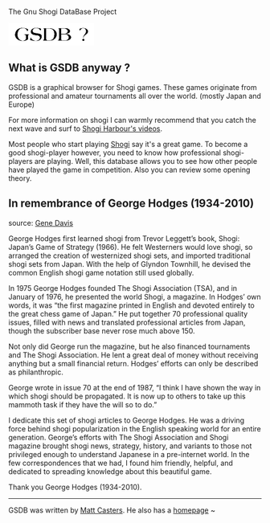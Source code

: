 The Gnu Shogi DataBase Project

![[GSDB ?]](pictures/about.jpg)

What is GSDB anyway ?
---------------------

GSDB is a graphical browser for Shogi games. These games originate from professional and amateur tournaments all over the world. (mostly Japan and Europe)

For more information on shogi I can warmly recommend that you catch the next wave and surf to [Shogi Harbour's videos](https://www.youtube.com/channel/UCRnXG7CkKfEN6IINKcO_uBg).

Most people who start playing [Shogi](http://www.halcyon.com/stouten/shogi.html) say it's a great game. To become a good shogi-player however, you need to know how professional shogi-players are playing. Well, this database allows you to see how other people have played the game in competition. Also you can review some opening theory.

In remembrance of George Hodges (1934-2010)
---------------------
source: [Gene Davis](https://genedavissoftware.com/in-remembrance-of-george-hodges-1934-2010/)

George Hodges first learned shogi from Trevor Leggett’s book, Shogi: Japan’s Game of Strategy (1966). He felt Westerners would love shogi, so arranged the creation of westernized shogi sets, and imported traditional shogi sets from Japan. With the help of Glyndon Townhill, he devised the common English shogi game notation still used globally.

In 1975 George Hodges founded The Shogi Association (TSA), and in January of 1976, he presented the world Shogi, a magazine. In Hodges’ own words, it was “the first magazine printed in English and devoted entirely to the great chess game of Japan.” He put together 70 professional quality issues, filled with news and translated professional articles from Japan, though the subscriber base never rose much above 150.

Not only did George run the magazine, but he also financed tournaments and The Shogi Association. He lent a great deal of money without receiving anything but a small financial return. Hodges’ efforts can only be described as philanthropic.

George wrote in issue 70 at the end of 1987, “I think I have shown the way in which shogi should be propagated. It is now up to others to take up this mammoth task if they have the will so to do.”

I dedicate this set of shogi articles to George Hodges. He was a driving force behind shogi popularization in the English speaking world for an entire generation. George’s efforts with The Shogi Association and Shogi magazine brought shogi news, strategy, history, and variants to those not privileged enough to understand Japanese in a pre-internet world. In the few correspondences that we had, I found him friendly, helpful, and dedicated to spreading knowledge about this beautiful game.

Thank you George Hodges (1934-2010).

* * *

GSDB was written by [Matt Casters](https://github.com/mattcasters/). He also has a [homepage](https://web.archive.org/web/19990209010402/http://www.netpoint.be/~matt/) ~
